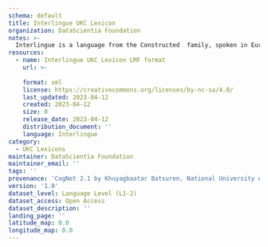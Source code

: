 ```yaml
---
schema: default
title: Interlingue UKC Lexicon
organization: DataScientia Foundation
notes: >-
  Interlingue is a language from the Constructed  family, spoken in Eurasia. The UKC Lexicon of Interlingue is represented as a lexico-semantic network. It consists of words, word senses, synsets, as well as sense-level and synset-level relationships.
resources:
  - name: Interlingue UKC Lexicon LMF format
    url: >-
      
    format: xml
    license: https://creativecommons.org/licenses/by-nc-sa/4.0/
    last_updated: 2023-04-12
    created: 2023-04-12
    size: 0
    release_date: 2023-04-12
    distribution_document: ''
    language: Interlingue
category:
  - UKC Lexicons
maintainer: DataScientia Foundation
maintainer_email: ''
tags: ''
provenance: 'CogNet 2.1 by Khuyagbaatar Batsuren, National University of Mongolia (http://cognet.ukc.disi.unitn.it); Princeton WordNet 2.1 by Princeton University (https://wordnet.princeton.edu)'
version: '1.0'
dataset_level: Language Level (L1-2)
dataset_access: Open Access
dataset_description: ''
landing_page: ''
latitude_map: 0.0
longitude_map: 0.0
---
```

